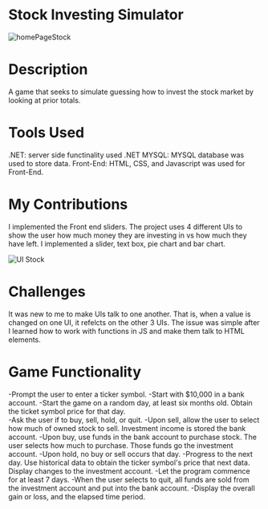 # Stock Investing Simulator
![homePageStock](https://user-images.githubusercontent.com/55166509/184940295-7ed86b4e-301f-46e9-9db0-05420d2055df.JPG)

# Description
A game that seeks to simulate guessing how to invest the stock market by looking at prior totals.

# Tools Used

.NET: server side functinality used .NET
MYSQL: MYSQL database was used to store data.
Front-End: HTML, CSS, and Javascript was used for Front-End.

# My Contributions

I implemented the Front end sliders. The project uses 4 different UIs to show the user how much money they are investing in vs how much they have left.
I implemented a slider, text box, pie chart and bar chart. 


![UI Stock](https://user-images.githubusercontent.com/55166509/184940328-484a797d-a3ec-4407-b2c9-affce521775b.JPG)

# Challenges

It was new to me to make UIs talk to one another. That is, when a value is changed on one UI, it refelcts on the other 3 UIs. The issue was simple after I learned how 
to work with functions in JS and make them talk to HTML elements. 

# Game Functionality

-Prompt the user to enter a ticker symbol. 
-Start with $10,000 in a bank account.
-Start the game on a random day, at least six months old.  Obtain the ticket symbol price for that day.   
-Ask the user if to buy, sell, hold, or quit.
-Upon sell, allow the user to select how much of owned stock to sell.  Investment income is stored the bank account. 
-Upon buy, use funds in the bank account to purchase stock.  The user selects how much to purchase.  Those funds go the investment account.
-Upon hold, no buy or sell occurs that day.
-Progress to the next day.  Use historical data to obtain the ticker symbol's price that next data.  Display changes to the investment account. 
-Let the program commence for at least 7 days.
-When the user selects to quit, all funds are sold from the investment account and put into the bank account.
-Display the overall gain or loss, and the elapsed time period. 
